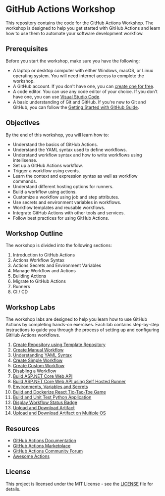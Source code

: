 # GitHub Actions Workshop

This repository contains the code for the GitHub Actions Workshop. The workshop is designed to help you get started with GitHub Actions and learn how to use them to automate your software development workflow.

## Prerequisites

Before you start the workshop, make sure you have the following:

- A laptop or desktop computer with either Windows, macOS, or Linux operating system. You will need internet access to complete the workshop.
- A GitHub account. If you don't have one, you can [create one for free](http://github.com).
- A code editor. You can use any code editor of your choice. If you don't have one, you can use [Visual Studio Code](https://code.visualstudio.com/).
- A basic understanding of Git and GitHub. If you're new to Git and GitHub, you can follow the [Getting Started with GitHub Guide](https://guides.github.com/activities/hello-world/).

## Objectives

By the end of this workshop, you will learn how to:

- Understand the basics of GitHub Actions.
- Understand the YAML syntax used to define workflows.
- Understand workflow syntax and how to write workflows using intellisense.
- Set up a GitHub Actions workflow.
- Trigger a workflow using events.
- Learn the context and expression syntax as well as workflow commands.
- Understand different hosting options for runners.
- Build a workflow using actions.
- Customize a workflow using job and step attributes.
- Use secrets and environment variables in workflows.
- Workflow templates and reusable workflows.
- Integrate GitHub Actions with other tools and services.
- Follow best practices for using GitHub Actions.

## Workshop Outline

The workshop is divided into the following sections:

1. Introduction to GitHub Actions
1. Actions Workflow Syntax
1. Actions Secrets and Environment Variables
1. Manage Workflow and Actions
1. Building Actions
1. Migrate to GitHub Actions
1. Runners
1. CI / CD

## Workshop Labs

The workshop labs are designed to help you learn how to use GitHub Actions by completing hands-on exercises. Each lab contains step-by-step instructions to guide you through the process of setting up and configuring GitHub Actions workflows.

1. [Create Repository using Template Repository](./labs/create-repository-using-template-repository.md)
1. [Create Manual Workflow](./labs/manual-workflow.md)
1. [Understanding YAML Syntax](./labs/yaml-syntax.md)
1. [Create Simple Workflow](./labs/simple-workflow.md)
1. [Create Custom Workflow](./labs/custom-workflow.md)
1. [Disabling a Workflow](./labs/disabling-a-workflow.md)
1. [Build ASP.NET Core Web API](./labs/dotnet-weather-webapi-build.md)
1. [Build ASP.NET Core Web API using Self Hosted Runner](./labs/dotnet-weather-webapi-build-self-hosted-runner.md)
1. [Environments, Variables and Secrets](./labs/environments-variables-and-secrets.md)
1. [Build and Dockerize React Tic-Tac-Toe Game](./labs/react-tic-tac-toe-build-dockerize.md)
1. [Build and Unit Test Python Application](./labs/python-upper-test.md)
1. [Display Workflow Status Badge](./labs/workflow-status-badge.md)
1. [Upload and Download Artifact](./labs/upload-and-download-artifact.md)
1. [Upload and Download Artifact on Multiple OS](./labs/upload-and-download-artifact-multiple-os.md)

## Resources

- [GitHub Actions Documentation](https://docs.github.com/en/actions)
- [GitHub Actions Marketplace](https://github.com/marketplace?type=actions)
- [GitHub Actions Community Forum](https://github.community/c/github-actions/42)
- [Awesome Actions](https://github.com/sdras/awesome-actions)

## License

This project is licensed under the MIT License - see the [LICENSE](LICENSE) file for details.
